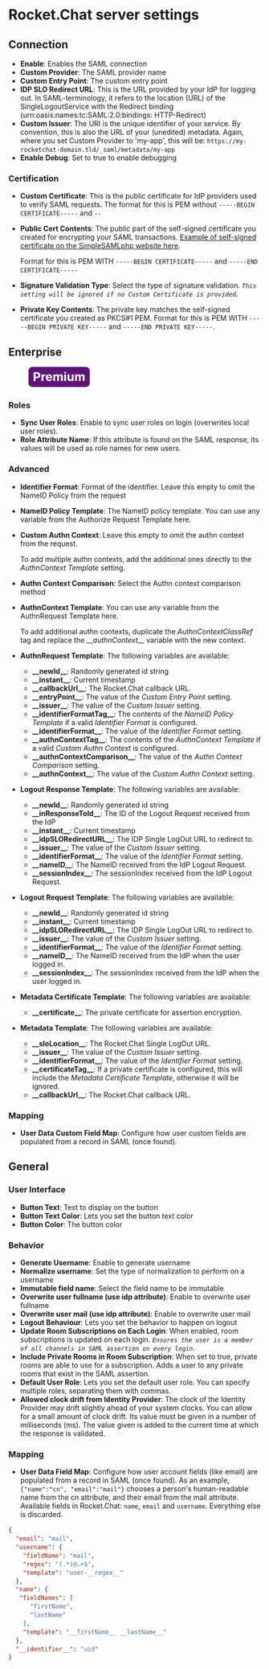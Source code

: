 # Rocket.Chat server settings

## Connection

* **Enable**: Enables the SAML connection
* **Custom Provider**: The SAML provider name
* **Custom Entry Point**: The custom entry point
* **IDP SLO Redirect URL**: This is the URL provided by your IdP for logging out. In SAML-terminology, it refers to the location (URL) of the SingleLogoutService with the Redirect binding (urn:oasis:names:tc:SAML:2.0:bindings: HTTP-Redirect)
* **Custom Issuer**: The URI is the unique identifier of your service. By convention, this is also the URL of your (unedited) metadata. Again, where you set Custom Provider to 'my-app', this will be: `https://my-rocketchat-domain.tld/_saml/metadata/my-app`
* **Enable Debug**: Set to true to enable debugging

### Certification

* **Custom Certificate**: This is the public certificate for IdP providers used to verify SAML requests. The format for this is PEM without `-----BEGIN CERTIFICATE-----` and `--`
*   **Public Cert Contents**: The public part of the self-signed certificate you created for encrypting your SAML transactions. [Example of self-signed certificate on the SimpleSAMLphp website here](https://simplesamlphp.org/docs/stable/simplesamlphp-sp.html#enabling-a-certificate-for-your-service-provider).

    Format for this is PEM WITH `-----BEGIN CERTIFICATE-----` and `-----END CERTIFICATE-----`
* **Signature Validation Type**: Select the type of signature validation. _`This setting will be ignored if no Custom Certificate is provided`**.**_
* **Private Key Contents**: The private key matches the self-signed certificate you created as PKCS#1 PEM. Format for this is PEM WITH `-----BEGIN PRIVATE KEY-----` and `-----END PRIVATE KEY-----`.

## Enterprise&#x20;

<figure><img src="../../../../.gitbook/assets/Premium.svg" alt=""><figcaption></figcaption></figure>

### Roles

* **Sync User Roles**: Enable to sync user roles on login (overwrites local user roles).
* **Role Attribute Name**: If this attribute is found on the SAML response, its values will be used as role names for new users.

### Advanced

* **Identifier Format**: Format of the identifier. Leave this empty to omit the NameID Policy from the request
* **NameID Policy Template**: The NameID policy template. You can use any variable from the Authorize Request Template here.
*   **Custom Authn Context**: Leave this empty to omit the authn context from the request.

    To add multiple authn contexts, add the additional ones directly to the _AuthnContext Template_ setting.
* **Authn Context Comparison**: Select the Authn context comparison method
*   **AuthnContext Template**: You can use any variable from the AuthnRequest Template here.

    To add additional authn contexts, duplicate the _AuthnContextClassRef_ tag and replace the _\_\_authnContext\_\__ variable with the new context.
* **AuthnRequest Template**: The following variables are available:
  * **\_\_newId\_\_**: Randomly generated id string
  * **\_\_instant\_\_**: Current timestamp
  * **\_\_callbackUrl\_\_**: The Rocket.Chat callback URL.
  * **\_\_entryPoint\_\_**: The value of the _Custom Entry Point_ setting.
  * **\_\_issuer\_\_**: The value of the _Custom Issuer_ setting.
  * **\_\_identifierFormatTag\_\_**: The contents of the _NameID Policy Template_ if a valid _Identifier Format_ is configured.
  * **\_\_identifierFormat\_\_**: The value of the _Identifier Format_ setting.
  * **\_\_authnContextTag\_\_**: The contents of the _AuthnContext Template_ if a valid _Custom Authn Context_ is configured.
  * **\_\_authnContextComparison\_\_**: The value of the _Authn Context Comparison_ setting.
  * **\_\_authnContext\_\_**: The value of the _Custom Authn Context_ setting.
* **Logout Response Template**: The following variables are available:
  * **\_\_newId\_\_**: Randomly generated id string
  * **\_\_inResponseToId\_\_**: The ID of the Logout Request received from the IdP
  * **\_\_instant\_\_**: Current timestamp
  * **\_\_idpSLORedirectURL\_\_**: The IDP Single LogOut URL to redirect to.
  * **\_\_issuer\_\_**: The value of the _Custom Issuer_ setting.
  * **\_\_identifierFormat\_\_**: The value of the _Identifier Format_ setting.
  * **\_\_nameID\_\_**: The NameID received from the IdP Logout Request.
  * **\_\_sessionIndex\_\_**: The sessionIndex received from the IdP Logout Request.
* **Logout Request Template**: The following variables are available:
  * **\_\_newId\_\_**: Randomly generated id string
  * **\_\_instant\_\_**: Current timestamp
  * **\_\_idpSLORedirectURL\_\_**: The IDP Single LogOut URL to redirect to.
  * **\_\_issuer\_\_**: The value of the _Custom Issuer_ setting.
  * **\_\_identifierFormat\_\_**: The value of the _Identifier Format_ setting.
  * **\_\_nameID\_\_**: The NameID received from the IdP when the user logged in.
  * **\_\_sessionIndex\_\_**: The sessionIndex received from the IdP when the user logged in.
* **Metadata Certificate Template**: The following variables are available:
  * **\_\_certificate\_\_**: The private certificate for assertion encryption.
* **Metadata Template**: The following variables are available:
  * **\_\_sloLocation\_\_**: The Rocket.Chat Single LogOut URL.
  * **\_\_issuer\_\_**: The value of the _Custom Issuer_ setting.
  * **\_\_identifierFormat\_\_**: The value of the _Identifier Format_ setting.
  * **\_\_certificateTag\_\_**: If a private certificate is configured, this will include the _Metadata Certificate Template_, otherwise it will be ignored.
  * **\_\_callbackUrl\_\_**: The Rocket.Chat callback URL.

### Mapping

* **User Data Custom Field Map**: Configure how user custom fields are populated from a record in SAML (once found).

## General

### User Interface

* **Button Text**: Text to display on the button
* **Button Text Color**: Lets you set the button text color
* **Button Color**: The button color

### Behavior

* **Generate Username**: Enable to generate username
* **Normalize username**: Set the type of normalization to perform on a username
* **Immutable field name**: Select the field name to be immutable
* **Overwrite user fullname (use idp attribute)**: Enable to overwrite user fullname
* **Overwrite user mail (use idp attribute)**: Enable to overwrite user mail
* **Logout Behaviour**: Lets you set the behavior to happen on logout
* **Update Room Subscriptions on Each Login**: When enabled, room subscriptions is updated on each login. _`Ensures the user is a member of all channels in SAML assertion on every login`_.
* **Include Private Rooms in Room Subscription**: When set to true, private rooms are able to use for a subscription. Adds a user to any private rooms that exist in the SAML assertion.
* **Default User Role**: Lets you set the default user role. You can specify multiple roles, separating them with commas.
* **Allowed clock drift from Identity Provider**: The clock of the Identity Provider may drift slightly ahead of your system clocks. You can allow for a small amount of clock drift. Its value must be given in a number of milliseconds (ms). The value given is added to the current time at which the response is validated.

### Mapping

* **User Data Field Map**: Configure how user account fields (like email) are populated from a record in SAML (once found). As an example, `{"name":"cn", "email":"mail"}` chooses a person's human-readable name from the cn attribute, and their email from the mail attribute. Available fields in Rocket.Chat: `name`, `email` and `username`. Everything else is discarded.

```json
{
  "email": "mail",
  "username": {
    "fieldName": "mail",
    "regex": "(.*)@.+$",
    "template": "user-__regex__"
  },
  "name": {
   "fieldNames": [
      "firstName",
      "lastName"
    ],
    "template": "__firstName__ __lastName__"
  },
  "__identifier__": "uid"
}
```
